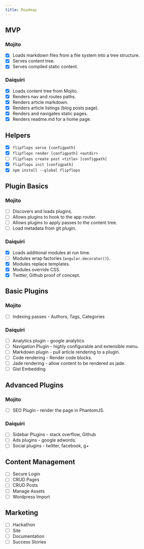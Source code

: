 ```yaml
---
title: Roadmap
---
```


## MVP

### Mojito

* [X] Loads markdown files from a file system into a tree structure.
* [X] Serves content tree.
* [X] Serves compiled static content.

### Daiquiri

* [X] Loads content tree from Mojito.
* [X] Renders nav and routes paths.
* [X] Renders article markdown.
* [X] Renders article listings (blog posts page).
* [X] Renders and navigates static pages.
* [X] Renders readme.md for a home page.

## Helpers

* [X] `flipflops serve [configpath]`
* [X] `flipflops render [configpath] <outdir>`
* [ ] `flipflops create post <title> [configpath]`
* [X] `flipflops init [configpath]`
* [X] `npm install --global flipflops`

## Plugin Basics

### Mojito

* [ ] Discovers and loads plugins.
* [ ] Allows plugins to hook to the app router.
* [ ] Allows plugins to apply passes to the content tree.
* [ ] Load metadata from git plugin.

### Daiquiri

* [X] Loads additional modules at run time.
* [ ] Modules wrap factories (`angular.decorator()`).
* [X] Modules replace templates.
* [X] Modules override CSS.
* [X] Twitter, Github proof of concept.

## Basic Plugins

### Mojito

* [ ] Indexing passes - Authors, Tags, Categories

### Daiquiri

* [ ] Analytics plugin - google analytics
* [ ] Navigation Plugin - highly configurable and extensible menu.
* [ ] Markdown plugin - pull article rendering to a plugin.
* [ ] Code rendering - Render code blocks.
* [ ] Jade rendering - allow content to be rendered as jade.
* [ ] Gist Embedding

## Advanced Plugins

### Mojito

* [ ] SEO Plugin - render the page in PhantomJS.

### Daiquiri

* [ ] Sidebar Plugins - stack overflow, Github
* [ ] Ads plugins - google adwords.
* [ ] Social plugins - twitter, facebook, g+

## Content Management

* [ ] Secure Login
* [ ] CRUD Pages
* [ ] CRUD Posts
* [ ] Manage Assets
* [ ] Wordpress Import

## Marketing

* [ ] Hackathon
* [ ] Site
* [ ] Documentation
* [ ] Success Stories
